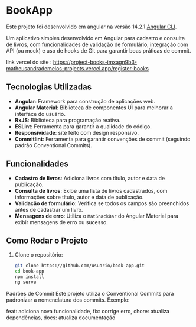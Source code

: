 # BookApp

Este projeto foi desenvolvido em angular na versão 14.2.1 [Angular CLI](https://github.com/angular/angular-cli).

Um aplicativo simples desenvolvido em Angular para cadastro e consulta de livros, com funcionalidades de validação de formulário, integração com API (ou mock) e uso de hooks de Git para garantir boas práticas de commit.

link vercel do site : https://project-books-imxagn9b3-matheusandrademelos-projects.vercel.app/register-books

## Tecnologias Utilizadas

- **Angular**: Framework para construção de aplicações web.
- **Angular Material**: Biblioteca de componentes UI para melhorar a interface do usuário.
- **RxJS**: Biblioteca para programação reativa.
- **ESLint**: Ferramenta para garantir a qualidade do código.
-  **Responsividade**: site feito com design responsivo.
- **Commitlint**: Ferramenta para garantir convenções de commit (seguindo padrão Conventional Commits).

## Funcionalidades

- **Cadastro de livros**: Adiciona livros com título, autor e data de publicação.
- **Consulta de livros**: Exibe uma lista de livros cadastrados, com informações sobre título, autor e data de publicação.
- **Validação de formulário**: Verifica se todos os campos são preenchidos antes de cadastrar um livro.
- **Mensagens de erro**: Utiliza o `MatSnackBar` do Angular Material para exibir mensagens de erro ou sucesso.

## Como Rodar o Projeto

1. Clone o repositório:

   ```bash
   git clone https://github.com/usuario/book-app.git
   cd book-app
   npm install
   ng serve

Padrões de Commit
Este projeto utiliza o Conventional Commits para padronizar a nomenclatura dos commits. Exemplo:

feat: adiciona nova funcionalidade, 
fix: corrige erro, 
chore: atualiza dependências, 
docs: atualiza documentação



